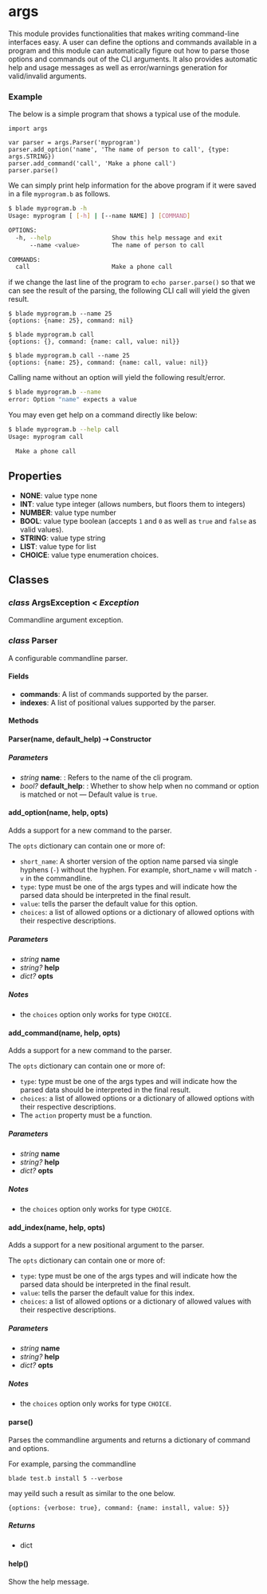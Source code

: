 # args
This module provides functionalities that makes writing command-line 
interfaces easy. A user can define the options and commands available 
in a program and this module can automatically figure out how to parse 
those options and commands out of the CLI arguments. It also provides 
automatic help and usage messages as well as error/warnings generation 
for valid/invalid arguments.

### Example

The below is a simple program that shows a typical use of the module.

```blade
import args

var parser = args.Parser('myprogram')
parser.add_option('name', 'The name of person to call', {type: args.STRING})
parser.add_command('call', 'Make a phone call')
parser.parse()
```

We can simply print help information for the above program if it were saved 
in a file `myprogram.b` as follows.

```sh
$ blade myprogram.b -h 
Usage: myprogram [ [-h] | [--name NAME] ] [COMMAND]

OPTIONS:
  -h, --help                 Show this help message and exit
      --name <value>         The name of person to call

COMMANDS:
  call                       Make a phone call
```

if we change the last line of the program to `echo parser.parse()` so that we 
can see the result of the parsing, the following CLI call will yield the given result.

```terminal
$ blade myprogram.b --name 25
{options: {name: 25}, command: nil}

$ blade myprogram.b call  
{options: {}, command: {name: call, value: nil}}

$ blade myprogram.b call --name 25
{options: {name: 25}, command: {name: call, value: nil}}
```

Calling name without an option will yield the following result/error.

```sh
$ blade myprogram.b --name   
error: Option "name" expects a value
```

You may even get help on a command directly like below:

```sh
$ blade myprogram.b --help call
Usage: myprogram call

  Make a phone call
```

## Properties

- **NONE**: value type none
- **INT**: value type integer (allows numbers, but floors them to integers)
- **NUMBER**: value type number
- **BOOL**: value type boolean (accepts `1` and `0` as well as `true` 
and `false` as valid values).
- **STRING**: value type string
- **LIST**: value type for list
- **CHOICE**: value type enumeration choices.

## Classes

### _class_ ArgsException < _Exception_

Commandline argument exception.



### _class_ Parser

A configurable commandline parser.

#### Fields

- **commands**: A list of commands supported by the parser.
- **indexes**: A list of positional values supported by the parser.

#### Methods

#### Parser(name, default_help) &#8674; Constructor


##### Parameters

- _string_ **name**: : Refers to the name of the cli program.
- _bool?_ **default_help**: : Whether to show help when no command or option is matched or not &mdash; Default value is `true`.


#### add\_option(name, help, opts)

Adds a support for a new command to the parser.

The `opts` dictionary can contain one or more of:

- `short_name`: A shorter version of the option name parsed via 
single hyphens (`-`) without the hyphen. For example, short_name `v` 
will match `-v` in the commandline.
- `type`: type must be one of the args types and will indicate 
how the parsed data should be interpreted in the final result.
- `value`: tells the parser the default value for this option.
- `choices`: a list of allowed options or a dictionary of allowed 
options with their respective descriptions.
##### Parameters

- _string_ **name**
- _string?_ **help**
- _dict?_ **opts**

##### Notes

- the `choices` option only works for type `CHOICE`.

#### add\_command(name, help, opts)

Adds a support for a new command to the parser.

The `opts` dictionary can contain one or more of:

- `type`: type must be one of the args types and will indicate 
how the parsed data should be interpreted in the final result.
- `choices`: a list of allowed options or a dictionary of allowed 
options with their respective descriptions.
- The `action` property must be a function.
##### Parameters

- _string_ **name**
- _string?_ **help**
- _dict?_ **opts**

##### Notes

- the `choices` option only works for type `CHOICE`.

#### add\_index(name, help, opts)

Adds a support for a new positional argument to the parser.

The `opts` dictionary can contain one or more of:

- `type`: type must be one of the args types and will indicate 
how the parsed data should be interpreted in the final result.
- `value`: tells the parser the default value for this index.
- `choices`: a list of allowed options or a dictionary of allowed 
values with their respective descriptions.
##### Parameters

- _string_ **name**
- _string?_ **help**
- _dict?_ **opts**

##### Notes

- the `choices` option only works for type `CHOICE`.

#### parse()

Parses the commandline arguments and returns a dictionary of command 
and options.

For example, parsing the commandline

```
blade test.b install 5 --verbose
``` 

may yeild such a result as similar to the one below.

```
{options: {verbose: true}, command: {name: install, value: 5}}
```
##### Returns

- dict

#### help()

Show the help message.



